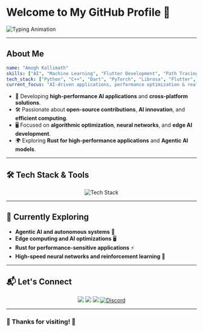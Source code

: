 
# Welcome to My GitHub Profile 👋

<p align="left">
  <img src="https://readme-typing-svg.herokuapp.com?font=Fira+Code&weight=500&size=22&duration=3000&pause=1000&color=F75C7E&center=true&width=550&lines=AI+Enthusiast+%7C+ML+Developer+%7C+Tech+Innovator;Building+high-performance+AI+solutions;Open-source+contributor+and+problem-solver;Exploring+Agentic+AI+and+real-time+data+processing" alt="Typing Animation" />
</p>

---
## About Me

```yaml
name: "Amogh Kallimath"
skills: ["AI", "Machine Learning", "Flutter Development", "Path Tracing", "Agentic AI"]
tech_stack: ["Python", "C++", "Dart", "PyTorch", "Librosa", "Flutter", "Rust","CrewAI"]
current_focus: "AI-driven applications, performance optimization & real-time data processing"
```

- 🔭 Developing **high-performance AI applications** and **cross-platform solutions**.
- 🛠️ Passionate about **open-source contributions**, **AI innovation**, and **efficient computing**.
- 🖥️ Focused on **algorithmic optimization**, **neural networks**, and **edge AI development**.
- 🌍 Exploring **Rust for high-performance applications** and **Agentic AI models**.

---

## 🛠 Tech Stack & Tools

<p align="center">
  <img src="https://skillicons.dev/icons?i=python,cpp,dart,flutter,qt,github,git,vscode,linux,rust,neovim,vscode,arch," alt="Tech Stack" />
</p>


---

## 🎯 Currently Exploring

- **Agentic AI and autonomous systems** 🚀
- **Edge computing and AI optimizations** 🖥️
- **Rust for performance-sensitive applications** ⚡
- **High-speed neural networks and reinforcement learning** 🧠

---

## 📬 Let's Connect

<p align="center">
  <a href="https://linkedin.com/in/amogh-kallimath-a6b06a292/"><img src="https://img.shields.io/badge/LinkedIn-0077B5?style=for-the-badge&logo=linkedin&logoColor=white" /></a>
  <a href="https://github.com/ak2042"><img src="https://img.shields.io/badge/GitHub-181717?style=for-the-badge&logo=github&logoColor=white" /></a>
  <a href="mailto:kaamogha2004@gmail.com"><img src="https://img.shields.io/badge/Email-D14836?style=for-the-badge&logo=gmail&logoColor=white" /></a>
<a href="https://discord.com/users/.amoghk"><img alt="Discord" src="https://img.shields.io/badge/Discord-5865F2?style=for-the-badge&logo=discord&logoColor=white"></a>

</p>

---

### 🌟 Thanks for visiting! 🚀
